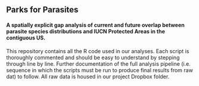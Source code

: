 ## Parks for Parasites

#### A spatially explicit gap analysis of current and future overlap between parasite species distributions and IUCN Protected Areas in the contiguous US.


This repository contains all the R code used in our analyses. Each script is thoroughly commented and should be easy to understand by stepping through line by line. Further documentation of the full analysis pipeline (i.e. sequence in which the scripts must be run to produce final results from raw dat) to follow. All raw data is housed in our project Dropbox folder. 



